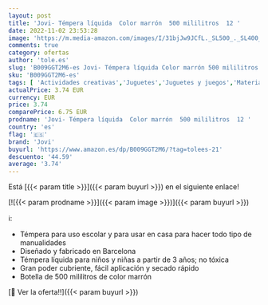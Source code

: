 ```yaml
---
layout: post
title: 'Jovi- Témpera líquida  Color marrón  500 mililitros  12 '
date: 2022-11-02 23:53:28
image: 'https://m.media-amazon.com/images/I/31bjJw9JCfL._SL500_._SL400_.jpg'
comments: true
category: ofertas
author: 'tole.es'
slug: 'B009GGT2M6-es Jovi- Témpera líquida Color marrón 500 mililitros 12'
sku: 'B009GGT2M6-es'
tags: [ 'Actividades creativas','Juguetes','Juguetes y juegos','Material de escritura y dibujo para niños','Pinturas','Témperas y pinturas para murales','jovi','jovi-','🇪🇸', ]
actualPrice: 3.74 EUR
currency: EUR
price: 3.74
comparePrice: 6.75 EUR
prodname: 'Jovi- Témpera líquida  Color marrón  500 mililitros  12 '
country: 'es'
flag: '🇪🇸'
brand: 'Jovi'
buyurl: 'https://www.amazon.es/dp/B009GGT2M6/?tag=tolees-21'
descuento: '44.59'
average: '3.74'
---
```


Está [{{< param title >}}]({{< param buyurl >}}) en el siguiente enlace!

[![{{< param prodname >}}]({{< param image >}})]({{< param buyurl >}})

ℹ️:

- Témpera para uso escolar y para usar en casa para hacer todo tipo de manualidades
- Diseñado y fabricado en Barcelona
- Témpera líquida para niños y niñas a partir de 3 años; no tóxica
- Gran poder cubriente, fácil aplicación y secado rápido
- Botella de 500 mililitros de color marrón

[🛒 Ver la oferta!!]({{< param buyurl >}})
